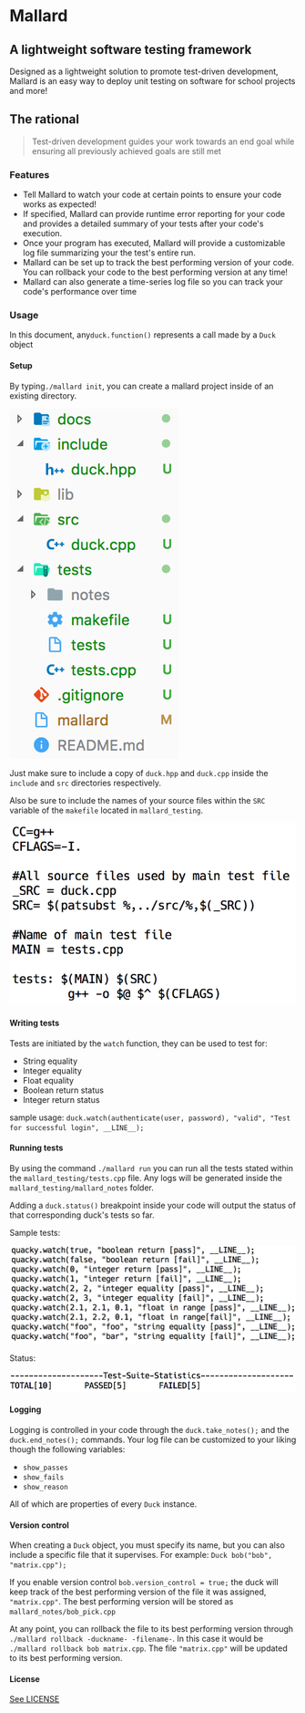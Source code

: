 # Mallard

## A lightweight software testing framework

Designed as a lightweight solution to promote test-driven development, Mallard is an easy way to deploy unit testing on software for school projects and more!

## The rational

> Test-driven development guides your work towards an end goal while ensuring all previously achieved goals are still met

### Features

* Tell Mallard to watch your code at certain points to ensure your code works as expected!
* If specified, Mallard can provide runtime error reporting for your code and provides a detailed summary of your tests after your code's execution.
* Once your program has executed, Mallard will provide a customizable log file summarizing your the test's entire run.
* Mallard can be set up to track the best performing version of your code. You can rollback your code to the best performing version at any time!
* Mallard can also generate a time-series log file so you can track your code's performance over time

### Usage

In this document, any`duck.function()` represents a call made by a `Duck` object

#### Setup

By typing`./mallard init`, you can create a mallard project inside of an existing directory.

![Missing: Image of mallard project structure](docs/images/structure.png)

Just make sure to include a copy of `duck.hpp` and `duck.cpp` inside the `include` and `src` directories respectively.

Also be sure to include the names of your source files within the `SRC` variable of the `makefile` located in `mallard_testing`.

![Missing: Image of mallard makefile](docs/images/make.png)

#### Writing tests

Tests are initiated by the `watch` function, they can be used to test for:

* String equality
* Integer equality
* Float equality
* Boolean return status
* Integer return status

sample usage: `duck.watch(authenticate(user, password), "valid", "Test for successful login", __LINE__);`

#### Running tests

By using the command `./mallard run` you can run all the tests stated within the `mallard_testing/tests.cpp` file. Any logs will be generated inside the `mallard_testing/mallard_notes` folder.

Adding a `duck.status()` breakpoint inside your code will output the status of that corresponding duck's tests so far.

Sample tests:

![Missing: Image of mallard status log](docs/images/tests.png)

Status:

![Missing: Image of mallard status log](docs/images/status.png)

#### Logging

Logging is controlled in your code through the `duck.take_notes();` and the `duck.end_notes();` commands. Your log file can be customized to your liking though the following variables:

* `show_passes`
* `show_fails`
* `show_reason`

All of which are properties of every `Duck` instance.

#### Version control

When creating a `Duck` object, you must specify its name, but you can also include a specific file that it supervises. For example: `Duck bob("bob", "matrix.cpp");`

If you enable version control `bob.version_control = true;` the duck will keep track of the best performing version of the file it was assigned, `"matrix.cpp"`. The best performing version will be stored as `mallard_notes/bob_pick.cpp`

At any point, you can rollback the file to its best performing version through `./mallard rollback -duckname- -filename-`. In this case it would be `./mallard rollback bob matrix.cpp`. The file `"matrix.cpp"` will be updated to its best performing version.

#### License

[See LICENSE](docs/LICENSE.md)
